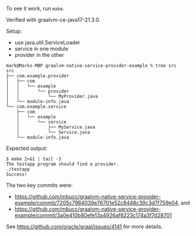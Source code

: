 To see it work, run `make`.

Verified with graalvm-ce-java17-21.3.0.

Setup:
* use java.util.ServiceLoader
* service in one module
* provider in the other

```
mark@Marks-MBP graalvm-native-service-provider-example % tree src
src
├── com.example.provider
│   ├── com
│   │   └── example
│   │       └── provider
│   │           └── MyProvider.java
│   └── module-info.java
└── com.example.service
    ├── com
    │   └── example
    │       └── service
    │           ├── MyService.java
    │           └── Service.java
    └── module-info.java
```

Expected output:

```
$ make 2>&1 | tail -3
The testapp program should find a provider.
./testapp
Success!
```

The two key commits were:
* https://github.com/mbucc/graalvm-native-service-provider-example/commit/7205c7984039e76701e52c8448c39c3d7f759e04, and
* https://github.com/mbucc/graalvm-native-service-provider-example/commit/3a0e410b80efe13a4926af8223c174a3f7d28701

See https://github.com/oracle/graal/issues/4141 for more details.

